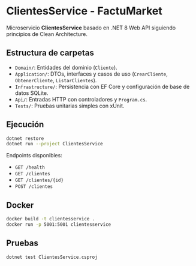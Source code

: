 # ClientesService - FactuMarket

Microservicio **ClientesService** basado en .NET 8 Web API siguiendo principios de Clean Architecture.

## Estructura de carpetas

- `Domain/`: Entidades del dominio (`Cliente`).
- `Application/`: DTOs, interfaces y casos de uso (`CrearCliente`, `ObtenerCliente`, `ListarClientes`).
- `Infrastructure/`: Persistencia con EF Core y configuración de base de datos SQLite.
- `Api/`: Entradas HTTP con controladores y `Program.cs`.
- `Tests/`: Pruebas unitarias simples con xUnit.

## Ejecución

```bash
dotnet restore
dotnet run --project ClientesService
```

Endpoints disponibles:

- `GET /health`
- `GET /clientes`
- `GET /clientes/{id}`
- `POST /clientes`

## Docker

```bash
docker build -t clientesservice .
docker run -p 5001:5001 clientesservice
```

## Pruebas

```bash
dotnet test ClientesService.csproj
```
